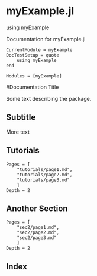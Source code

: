 # myExample.jl

using myExample

Documentation for myExample.jl

```@meta
CurrentModule = myExample
DocTestSetup = quote
    using myExample
end
```

```@autodocs
Modules = [myExample]
```

#Documentation Title

Some text describing the package.

## Subtitle

More text

## Tutorials

```@contents
Pages = [
    "tutorials/page1.md",
    "tutorials/page2.md",
    "tutorials/page3.md"
    ]
Depth = 2
```

## Another Section
```@contents
Pages = [
    "sec2/page1.md",
    "sec2/page2.md",
    "sec2/page3.md"
    ]
Depth = 2
```

## Index

```@index
```

